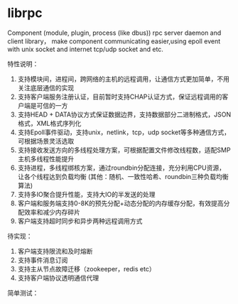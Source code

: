 # librpc
Component (module, plugin, process  (like dbus)) rpc server daemon and client library，
make component communicating easier,using epoll event with unix socket and internet tcp/udp socket and etc.

特性说明：
1. 支持模块间，进程间，跨网络的主机的远程调用，让通信方式更加简单，不用关注底层通信的实现
2. 支持客户端服务注册认证，目前暂时支持CHAP认证方式，保证远程调用的客户端是可信的一方
3. 支持HEAD + DATA协议方式保证数据边界，支持数据部分二进制格式，JSON格式，XML格式序列化
4. 支持Epoll事件驱动，支持unix，netlink，tcp，udp socket等多种通信方式，可根据场景灵活选取
5. 支持接收发送方向的多线程处理方案，可根据配置文件修改线程数，适配SMP主机多线程性能提升
6. 支持进程，多线程绑核方案，通过roundbin分配连接，充分利用CPU资源，让各个线程达到负载均衡 
   (其他：随机、一致性哈希、roundbin三种负载均衡算法)
7. 支持多IO聚合提升性能，支持大IO的半发送的处理
8. 客户端和服务端支持0-8K的预先分配+动态分配的内存缓存分配，有效提高分配效率和减少内存碎片
9. 客户端支持超时同步和异步两种远程调用方式

待实现：
1. 客户端支持限流和及时熔断
2. 支持事件消息订阅
3. 支持主从节点故障迁移（zookeeper，redis etc）
4. 支持客户端协议透明通信代理

简单测试：


